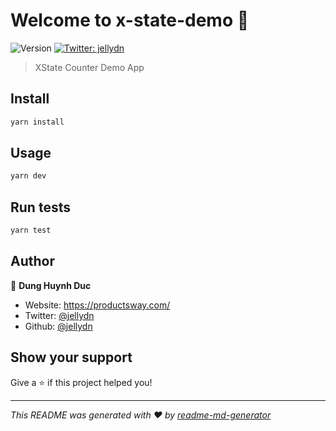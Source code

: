 # Welcome to x-state-demo 👋
![Version](https://img.shields.io/badge/version-0.0.1-blue.svg?cacheSeconds=2592000)
[![Twitter: jellydn](https://img.shields.io/twitter/follow/jellydn.svg?style=social)](https://twitter.com/jellydn)

> XState Counter Demo App

## Install

```sh
yarn install
```

## Usage

```sh
yarn dev
```

## Run tests

```sh
yarn test
```

## Author

👤 **Dung Huynh Duc**

* Website: https://productsway.com/
* Twitter: [@jellydn](https://twitter.com/jellydn)
* Github: [@jellydn](https://github.com/jellydn)

## Show your support

Give a ⭐️ if this project helped you!


***
_This README was generated with ❤️ by [readme-md-generator](https://github.com/kefranabg/readme-md-generator)_